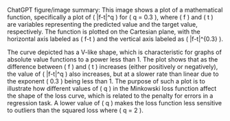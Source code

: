 ChatGPT figure/image summary: This image shows a plot of a mathematical function, specifically a plot of \( |f-t|^q \) for \( q = 0.3 \), where \( f \) and \( t \) are variables representing the predicted value and the target value, respectively. The function is plotted on the Cartesian plane, with the horizontal axis labeled as \( f-t \) and the vertical axis labeled as \( |f-t|^{0.3} \).

The curve depicted has a V-like shape, which is characteristic for graphs of absolute value functions to a power less than 1. The plot shows that as the difference between \( f \) and \( t \) increases (either positively or negatively), the value of \( |f-t|^q \) also increases, but at a slower rate than linear due to the exponent \( 0.3 \) being less than 1. The purpose of such a plot is to illustrate how different values of \( q \) in the Minkowski loss function affect the shape of the loss curve, which is related to the penalty for errors in a regression task. A lower value of \( q \) makes the loss function less sensitive to outliers than the squared loss where \( q = 2 \).